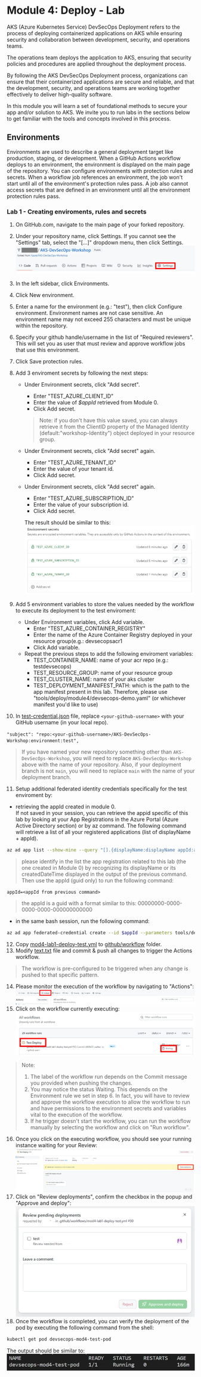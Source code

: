 # Module 4: Deploy - Lab
AKS (Azure Kubernetes Service) DevSecOps Deployment refers to the process of deploying containerized applications on AKS while ensuring security and collaboration between development, security, and operations teams.

The operations team deploys the application to AKS, ensuring that security policies and procedures are applied throughout the deployment process.

By following the AKS DevSecOps Deployment process, organizations can ensure that their containerized applications are secure and reliable, and that the development, security, and operations teams are working together effectively to deliver high-quality software.

In this module you will learn a set of foundational methods to secure your app and/or solution to AKS. We invite you to run labs in the sections below to get familiar with the tools and concepts involved in this process.  

## Environments
Environments are used to describe a general deployment target like production, staging, or development. When a GitHub Actions workflow deploys to an environment, the environment is displayed on the main page of the repository. 
You can configure environments with protection rules and secrets. When a workflow job references an environment, the job won't start until all of the environment's protection rules pass. A job also cannot access secrets that are defined in an environment until all the environment protection rules pass.
### **Lab 1 - Creating enviroments, rules and secrets**

1. On GitHub.com, navigate to the main page of your forked repository.
2. Under your repository name, click  Settings. If you cannot see the "Settings" tab, select the "[...]"  dropdown menu, then click Settings.
![Settings](../../assets/images/module4/repo-settings.webp "Settings")
3. In the left sidebar, click Environments.
4. Click New environment.
5. Enter a name for the environment (e.g.: "test"), then click Configure environment. Environment names are not case sensitive. An environment name may not exceed 255 characters and must be unique within the repository.
6. Specify your github handle/username in the list of "Required reviewers". This will set you as user that must review and approve workflow jobs that use this environment.
7. Click Save protection rules.
8. Add 3 enviroment secrets by following the next steps:
    - Under Environment secrets, click "Add secret".
        - Enter "TEST_AZURE_CLIENT_ID"
        - Enter the value of <i>$appId</i> retrieved from Module 0.
        - Click Add secret.
        > Note: if you don't have this value saved, you can always retrieve it from the ClientID property of the Managed Identity (default:"workshop-Identity") object deployed in your resource group.  
    - Under Environment secrets, click "Add secret" again.
        - Enter "TEST_AZURE_TENANT_ID"
        - Enter the value of your tenant id.
        - Click Add secret.
    - Under Environment secrets, click "Add secret" again.
        - Enter "TEST_AZURE_SUBSCRIPTION_ID"
        - Enter the value of your subscription id.
        - Click Add secret.

        The result should be similar to this:<br>
        ![Environment secrets](../../assets/images/module4/environment-secrets.webp)

9. Add 5 environment variables to store the values needed by the workflow to execute its deployment to the test enviroment:
    - Under Environment variables, click Add variable.
        - Enter "TEST_AZURE_CONTAINER_REGISTRY"
        - Enter the name of the Azure Container Registry deployed in your resource group(e.g.: devsecopsacr1        
        - Click Add variable. 
    - Repeat the previous steps to add the following enviroment variables:
        - TEST_CONTAINER_NAME: name of your acr repo (e.g.: testdevsecops) 
        - TEST_RESOURCE_GROUP: name of your resource group
        - TEST_CLUSTER_NAME: name of your aks cluster 
        - TEST_DEPLOYMENT_MANIFEST_PATH: which is the path to the app manifest present in this lab. Therefore, please use   "tools/deploy/module4/devsecops-demo.yaml" (or whichever manifest you'd like to use) 

10. In [test-credential.json](../../../tools/deploy/module4/test-credential.json) file, replace `<your-github-username>` with your GitHub username (in your local repo).

   `"subject": "repo:<your-github-username>/AKS-DevSecOps-Workshop:environment:test",`

   >If you have named your new repository something other than `AKS-DevSecOps-Workshop`, you will need to replace `AKS-DevSecOps-Workshop` above with the name of your repository. Also, if your deployment branch is not `main`, you will need to replace `main` with the name of your deployment branch.

11. Setup additional federated identity credentials specifically for the test enviroment by:
- retrieving the appId created in module 0. <br>If not saved in your session, you can retrieve the appid specific of this lab by looking at your App Registrations in the Azure Portal (Azure Active Directory section) or by az command. The following command will retrieve a list of all your registered applications (list of displayName + appId).  
```bash 
az ad app list --show-mine --query "[].{displayName:displayName appId:appId createdDateTime:createdDateTime}" -o tsv
```
> please identify in the list the app registration related to this lab (the one created in Module 0) by recognizing its displayName or its createdDateTime displayed in the output of the previous command. Then use the appId (guid only) to run the following command: 
```
appId=<appId from previous command>
```
> the appId is a guid with a format similar to this: 00000000-0000-0000-0000-000000000000
- in the same bash session, run the following command:
```bash
az ad app federated-credential create --id $appId --parameters tools/deploy/module4/test-credential.json
```
12. Copy [mod4-lab1-deploy-test.yml](../../../tools/tools/deploy/module4/mod4-lab1-deploy-test.yml) to [github/workflow](../../../.github/workflows/) folder.
13. Modify [text.txt](../../../tools/deploy/module4/text.txt) file and commit & push all changes to trigger the Actions workflow.
> The workflow is pre-configured to be triggered when any change is pushed to that specific pattern. 
14. Please monitor the execution of the workflow by navigating to "Actions":
![Actions](../../assets/images/module4/actions-workflow-execution.webp)
15. Click on the workflow currently executing:
![Actions](../../assets/images/module4/worflow-run-executing.webp)
> Note:
> 1. The label of the workflow run depends on the Commit message you provided when pushing the changes. 
> 2. You may notice the status Waiting. This depends on the Environment rule we set in step 6. In fact, you will have to review and approve the workflow execution to allow the workflow to run and have permissions to the environment secrets and variables vital to the execution of the workflow. 
> 3. If he trigger doesn't start the workflow, you can run the workflow manually by selecting the workflow and click on "Run workflow".
16. Once you click on the executing workflow, you should see your running instance waiting for your Review:
![Manual dispatch](../../assets/images/module4/workflow-waiting-review.webp)
17. Click on "Review deployments", confirm the checkbox in the popup and "Approve and deploy":
![Review deployments](../../assets/images/module4/review-deployment-confirm-popup.webp)
18. Once the workflow is completed, you can verify the deployment of the pod by executing the following command from the shell:
```bash
kubectl get pod devsecops-mod4-test-pod 
```
The output should be similar to:
![Pod verify](../../assets/images/module4/kubectl-pod-verify-result.webp)